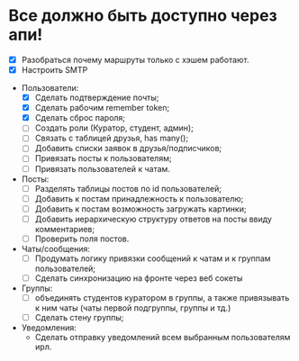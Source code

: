 
# Все должно быть доступно через апи!
- [x] Разобраться почему маршруты только с хэшем работают.
- [x] Настроить SMTP
- Пользователи:
  - [x] Сделать подтверждение почты;
  - [x] Сделать рабочим remember token;
  - [x] Сделать сброс пароля;
  - [ ] Создать роли (Куратор, студент, админ);
  - [ ] Связать с таблицей друзья, has many();
  - [ ] Добавить списки заявок в друзья/подписчиков;
  - [ ] Привязать посты к пользователям;
  - [ ] Привязать пользователей к чатам.
- Посты:
  - [ ] Разделять таблицы постов по id пользователей;
  - [ ] Добавить к постам принадлежность к пользователю;
  - [ ] Добавить к постам возможность загружать картинки;
  - [ ] Добавить иерархическую структуру ответов на посты ввиду комментариев;
  - [ ] Проверить поля постов.
- Чаты/сообщения:
  - [ ] Продумать логику привязки сообщений к чатам и к группам пользователей;
  - [ ] Сделать синхронизацию на фронте через веб сокеты
- Группы: 
  - [ ] объединять студентов куратором в группы, а также привязывать к ним чаты (чаты первой подгруппы, группы и тд.)
  - [ ] Сделать стену группы;
- Уведомления:
  - Сделать отправку уведомлений всем выбранным пользователям ирл.
